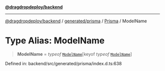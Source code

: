 [**@dragdropdeploy/backend**](../../../../../README.md)

***

[@dragdropdeploy/backend](../../../../../README.md) / [generated/prisma](../../../README.md) / [Prisma](../README.md) / ModelName

# Type Alias: ModelName

> **ModelName** = *typeof* [`ModelName`](../variables/ModelName.md)\[keyof *typeof* [`ModelName`](../variables/ModelName.md)\]

Defined in: backend/src/generated/prisma/index.d.ts:638
